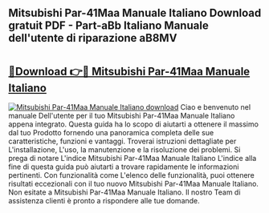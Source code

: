 ## Mitsubishi Par-41Maa Manuale Italiano Download gratuit PDF - Part-aBb Italiano Manuale dell'utente di riparazione aB8MV

# <h2><a href="http://dfgfwm0.blite.top/?on=Mitsubishi+Par-41Maa+Manuale+Italiano">🔗Download 👉🔴 Mitsubishi Par-41Maa Manuale Italiano</a></h2>

[![Mitsubishi Par-41Maa Manuale Italiano download](https://i.imgur.com/lujVjoI.png)](http://dfgfwm0.blite.top/?on=Mitsubishi+Par-41Maa+Manuale+Italiano)
Ciao e benvenuto nel manuale Dell'utente per il tuo Mitsubishi Par-41Maa Manuale Italiano appena integrato. Questa guida ha lo scopo di aiutarti a ottenere il massimo dal tuo Prodotto fornendo una panoramica completa delle sue caratteristiche, funzioni e vantaggi. Troverai istruzioni dettagliate per L'installazione, L'uso, la manutenzione e la risoluzione dei problemi. Si prega di notare L'indice Mitsubishi Par-41Maa Manuale Italiano L'indice alla fine di questa guida può aiutarti a trovare rapidamente le informazioni pertinenti. Con funzionalità come L'elenco delle funzionalità, puoi ottenere risultati eccezionali con il tuo nuovo Mitsubishi Par-41Maa Manuale Italiano. Non esitate a Mitsubishi Par-41Maa Manuale Italiano. Il nostro Team di assistenza clienti è pronto a rispondere alle tue domande.
